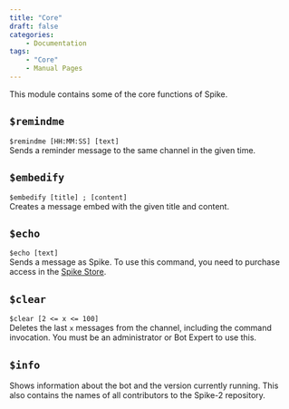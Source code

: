 ```yaml
---
title: "Core"
draft: false
categories:
    - Documentation
tags:
    - "Core"
    - Manual Pages
---
```


This module contains some of the core functions of Spike.

## `$remindme`

`$remindme [HH:MM:SS] [text]`  
Sends a reminder message to the same channel in the given time.

## `$embedify`

`$embedify [title] ; [content]`  
Creates a message embed with the given title and content.

## `$echo`

`$echo [text]`  
Sends a message as Spike. To use this command, you need to purchase access in the [Spike Store](/docs/manual-pages/spike-store).

## `$clear`

`$clear [2 <= x <= 100]`  
Deletes the last `x` messages from the channel, including the command invocation. You must be an administrator or Bot Expert to use this.

## `$info`

Shows information about the bot and the version currently running. This also contains the names of all contributors to the Spike-2 repository.